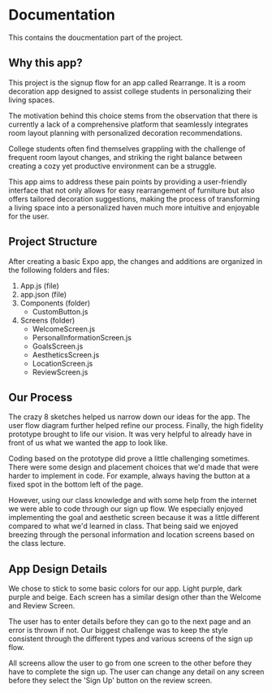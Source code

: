 # Documentation

This contains the doucmentation part of the project.

## Why this app?

This project is the signup flow for an app called Rearrange. It is a room decoration app designed to assist college students in personalizing their living spaces.

The motivation behind this choice stems from the observation that there is currently a lack of a comprehensive platform that seamlessly integrates room layout planning with personalized decoration recommendations.

College students often find themselves grappling with the challenge of frequent room layout changes, and striking the right balance between creating a cozy yet productive environment can be a struggle.

This app aims to address these pain points by providing a user-friendly interface that not only allows for easy rearrangement of furniture but also offers tailored decoration suggestions, making the process of transforming a living space into a personalized haven much more intuitive and enjoyable for the user.

## Project Structure

After creating a basic Expo app, the changes and additions are organized in the following folders and files:

1. App.js (file)
2. app.json (file)
3. Components (folder)
   - CustomButton.js
4. Screens (folder)
   - WelcomeScreen.js
   - PersonalInformationScreen.js
   - GoalsScreen.js
   - AestheticsScreen.js
   - LocationScreen.js
   - ReviewScreen.js

## Our Process

The crazy 8 sketches helped us narrow down our ideas for the app. The user flow diagram further helped refine our process. Finally, the high fidelity prototype brought to life our vision. It was very helpful to already have in front of us what we wanted the app to look like.

Coding based on the prototype did prove a little challenging sometimes. There were some design and placement choices that we'd made that were harder to implement in code. For example, always having the button at a fixed spot in the bottom left of the page.

However, using our class knowledge and with some help from the internet we were able to code through our sign up flow. We especially enjoyed implementing the goal and aesthetic screen because it was a little different compared to what we'd learned in class. That being said we enjoyed breezing through the personal information and location screens based on the class lecture.

## App Design Details

We chose to stick to some basic colors for our app. Light purple, dark purple and beige. Each screen has a similar design other than the Welcome and Review Screen.

The user has to enter details before they can go to the next page and an error is thrown if not. Our biggest challenge was to keep the style consistent through the different types and various screens of the sign up flow.

All screens allow the user to go from one screen to the other before they have to complete the sign up. The user can change any detail on any screen before they select the 'Sign Up' button on the review screen.
